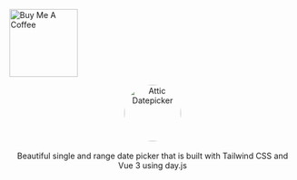 <a href="https://www.buymeacoffee.com/shuch3n" target="_blank"><img src="https://cdn.buymeacoffee.com/buttons/default-orange.png" alt="Buy Me A Coffee" width="120"></a>

<p align="center">
    <a href="#" target="_blank">
      <img alt="Attic Datepicker" width="100" style="border-radius: 100%;" src="https://user-images.githubusercontent.com/7081446/185246191-1ab31700-d07d-490e-84e8-b9bf092ac52a.png">
    </a><br><br>
    Beautiful single and range date picker that is built with Tailwind CSS and Vue 3 using day.js
</p>
